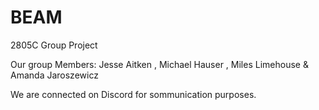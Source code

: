 # BEAM
2805C Group Project 

Our group Members: Jesse Aitken , Michael Hauser , Miles Limehouse & Amanda Jaroszewicz

We are connected on Discord for sommunication purposes. 
